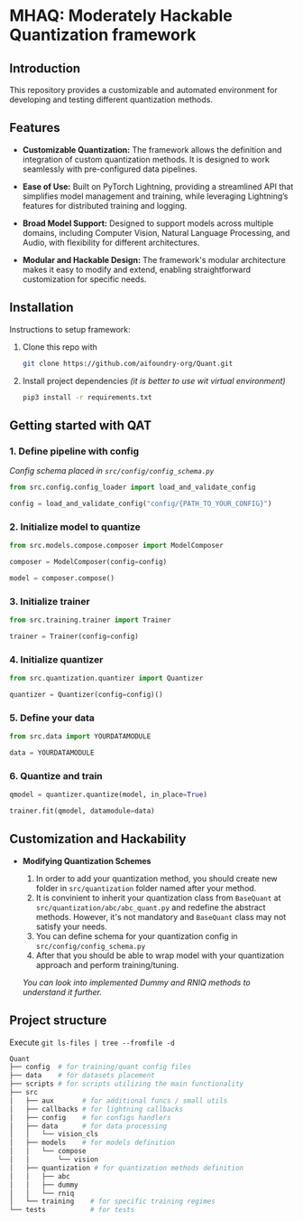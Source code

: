 # MHAQ: Moderately Hackable Quantization framework

## Introduction

This repository provides a customizable and automated environment for developing and testing different quantization methods.

## Features

- **Customizable Quantization:** The framework allows the definition and integration of custom quantization methods. It is designed to work seamlessly with pre-configured data pipelines.

- **Ease of Use:** Built on PyTorch Lightning, providing a streamlined API that simplifies model management and training, while leveraging Lightning’s features for distributed training and logging.

- **Broad Model Support:** Designed to support models across multiple domains, including Computer Vision, Natural Language Processing, and Audio, with flexibility for different architectures.

- **Modular and Hackable Design:** The framework's modular architecture makes it easy to modify and extend, enabling straightforward customization for specific needs.

## Installation

Instructions to setup framework:

1. Clone this repo with

     ```bash
    git clone https://github.com/aifoundry-org/Quant.git
    ```

2. Install project dependencies *(it is better to use wit virtual environment)*

    ```bash
    pip3 install -r requirements.txt
    ```

## Getting started with QAT

### 1. Define pipeline with config

*Config schema placed in `src/config/config_schema.py`*

```python
from src.config.config_loader import load_and_validate_config

config = load_and_validate_config("config/{PATH_TO_YOUR_CONFIG}")
```

### 2. Initialize model to quantize

```python
from src.models.compose.composer import ModelComposer

composer = ModelComposer(config=config)

model = composer.compose()
```

### 3. Initialize trainer

```python
from src.training.trainer import Trainer

trainer = Trainer(config=config)
```

### 4. Initialize quantizer

```python
from src.quantization.quantizer import Quantizer

quantizer = Quantizer(config=config)()
```

### 5. Define your data

```python
from src.data import YOURDATAMODULE

data = YOURDATAMODULE
```

### 6. Quantize and train

```python
qmodel = quantizer.quantize(model, in_place=True)

trainer.fit(qmodel, datamodule=data)
```

## Customization and Hackability

-  **Modifying Quantization Schemes**
    1. In order to add your quantization method, you should create new folder in `src/quantization` folder named after your method.
    2. It is convinient to inherit your quantization class from `BaseQuant` at `src/quantization/abc/abc_quant.py`
    and redefine the abstract methods. However, it's not mandatory and `BaseQuant`
    class may not satisfy your needs.
    3. You can define schema for your quantization config in `src/config/config_schema.py`
    4. After that you should be able to wrap model with your quantization approach
    and perform training/tuning.

    *You can look into implemented Dummy and RNIQ methods to understand it further.*


## Project structure

Execute ```git ls-files | tree --fromfile -d```

```bash
Quant 
├── config  # for training/quant config files
├── data    # for datasets placement
├── scripts # for scripts utilizing the main functionality
├── src
│   ├── aux       # for additional funcs / small utils
│   ├── callbacks # for lightning callbacks
│   ├── config    # for configs handlers
│   ├── data      # for data processing
│   │   └── vision_cls
│   ├── models    # for models definition
│   │   └── compose
│   │       └── vision
│   ├── quantization # for quantization methods definition
│   │   ├── abc
│   │   ├── dummy
│   │   └── rniq
│   └── training    # for specific training regimes
└── tests           # for tests
```
